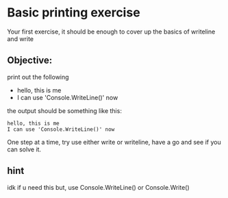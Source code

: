 # Basic printing exercise

Your first exercise, it should be enough to cover up the basics of writeline and write

## Objective:

print out the following

- hello, this is me
- I can use 'Console.WriteLine()' now

the output should be something like this:
```
hello, this is me
I can use 'Console.WriteLine()' now
```

One step at a time, try use either write or writeline, have a go and see if you can solve it.

## hint

idk if u need this but, use Console.WriteLine() or Console.Write()
